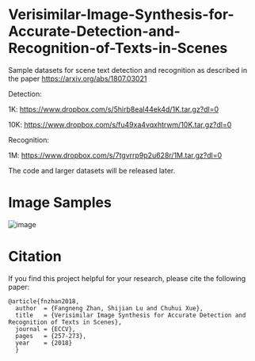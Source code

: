 # Verisimilar-Image-Synthesis-for-Accurate-Detection-and-Recognition-of-Texts-in-Scenes
Sample datasets for scene text detection and recognition as described in the paper https://arxiv.org/abs/1807.03021

Detection:

1K: https://www.dropbox.com/s/5hirb8eal44ek4d/1K.tar.gz?dl=0

10K: https://www.dropbox.com/s/fu49xa4vqxhtrwm/10K.tar.gz?dl=0

Recognition:

1M: https://www.dropbox.com/s/7tgvrrp9p2u628r/1M.tar.gz?dl=0

The code and larger datasets will be released later.

# Image Samples
![image](https://github.com/fnzhan/Verisimilar-Image-Synthesis-for-Accurate-Detection-and-Recognition-of-Texts-in-Scenes/blob/master/samples.png)

# Citation
If you find this project helpful for your research, please cite the following paper:
```
@article{fnzhan2018,
  author  = {Fangneng Zhan, Shijian Lu and Chuhui Xue},
  title   = {Verisimilar Image Synthesis for Accurate Detection and Recognition of Texts in Scenes},
  journal = {ECCV},
  pages   = {257-273},
  year    = {2018}
  }
```
